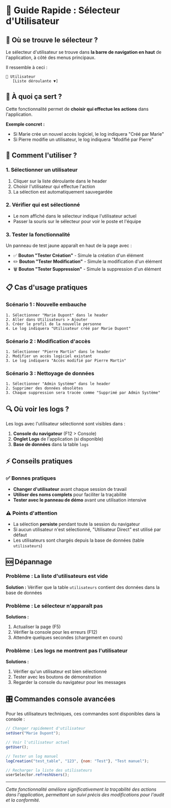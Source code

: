# 🚀 Guide Rapide : Sélecteur d'Utilisateur

## 📍 Où se trouve le sélecteur ?

Le sélecteur d'utilisateur se trouve dans **la barre de navigation en haut** de l'application, à côté des menus principaux.

Il ressemble à ceci : 
```
👤 Utilisateur
   [Liste déroulante ▼]
```

## 🎯 À quoi ça sert ?

Cette fonctionnalité permet de **choisir qui effectue les actions** dans l'application. 

**Exemple concret :**
- Si Marie crée un nouvel accès logiciel, le log indiquera "Créé par Marie"
- Si Pierre modifie un utilisateur, le log indiquera "Modifié par Pierre"

## 🔧 Comment l'utiliser ?

### 1. Sélectionner un utilisateur
1. Cliquer sur la liste déroulante dans le header
2. Choisir l'utilisateur qui effectue l'action
3. La sélection est automatiquement sauvegardée

### 2. Vérifier qui est sélectionné
- Le nom affiché dans le sélecteur indique l'utilisateur actuel
- Passer la souris sur le sélecteur pour voir le poste et l'équipe

### 3. Tester la fonctionnalité
Un panneau de test jaune apparaît en haut de la page avec :
- ✅ **Bouton "Tester Création"** - Simule la création d'un élément
- ✏️ **Bouton "Tester Modification"** - Simule la modification d'un élément
- 🗑️ **Bouton "Tester Suppression"** - Simule la suppression d'un élément

## 📋 Cas d'usage pratiques

### Scénario 1 : Nouvelle embauche
```
1. Sélectionner "Marie Dupont" dans le header
2. Aller dans Utilisateurs > Ajouter
3. Créer le profil de la nouvelle personne
4. Le log indiquera "Utilisateur créé par Marie Dupont"
```

### Scénario 2 : Modification d'accès
```
1. Sélectionner "Pierre Martin" dans le header
2. Modifier un accès logiciel existant
3. Le log indiquera "Accès modifié par Pierre Martin"
```

### Scénario 3 : Nettoyage de données
```
1. Sélectionner "Admin Système" dans le header
2. Supprimer des données obsolètes
3. Chaque suppression sera tracée comme "Supprimé par Admin Système"
```

## 🔍 Où voir les logs ?

Les logs avec l'utilisateur sélectionné sont visibles dans :
1. **Console du navigateur** (F12 > Console)
2. **Onglet Logs** de l'application (si disponible)
3. **Base de données** dans la table `logs`

## ⚡ Conseils pratiques

### ✅ Bonnes pratiques
- **Changer d'utilisateur** avant chaque session de travail
- **Utiliser des noms complets** pour faciliter la traçabilité
- **Tester avec le panneau de démo** avant une utilisation intensive

### ⚠️ Points d'attention
- La sélection **persiste** pendant toute la session du navigateur
- Si aucun utilisateur n'est sélectionné, "Utilisateur Direct" est utilisé par défaut
- Les utilisateurs sont chargés depuis la base de données (table `utilisateurs`)

## 🆘 Dépannage

### Problème : La liste d'utilisateurs est vide
**Solution :** Vérifier que la table `utilisateurs` contient des données dans la base de données

### Problème : Le sélecteur n'apparaît pas
**Solutions :**
1. Actualiser la page (F5)
2. Vérifier la console pour les erreurs (F12)
3. Attendre quelques secondes (chargement en cours)

### Problème : Les logs ne montrent pas l'utilisateur
**Solutions :**
1. Vérifier qu'un utilisateur est bien sélectionné
2. Tester avec les boutons de démonstration
3. Regarder la console du navigateur pour les messages

## 🎛️ Commandes console avancées

Pour les utilisateurs techniques, ces commandes sont disponibles dans la console :

```javascript
// Changer rapidement d'utilisateur
setUser("Marie Dupont");

// Voir l'utilisateur actuel
getUser();

// Tester un log manuel
logCreation("test_table", "123", {nom: "Test"}, "Test manuel");

// Recharger la liste des utilisateurs
userSelector.refreshUsers();
```

---

*Cette fonctionnalité améliore significativement la traçabilité des actions dans l'application, permettant un suivi précis des modifications pour l'audit et la conformité.*